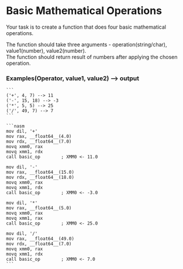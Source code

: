 # Basic Mathematical Operations
Your task is to create a function that does four basic mathematical operations.

The function should take three arguments - operation(string/char), value1(number), value2(number).  
The function should return result of numbers after applying the chosen operation.

### Examples(Operator, value1, value2) --> output

~~~if-not:nasm
```
('+', 4, 7) --> 11
('-', 15, 18) --> -3
('*', 5, 5) --> 25
('/', 49, 7) --> 7
```
~~~

~~~if:nasm
```nasm
mov dil, '+'
mov rax, __float64__(4.0)
mov rdx, __float64__(7.0)
movq xmm0, rax
movq xmm1, rdx
call basic_op        ; XMM0 <- 11.0

mov dil, '-'
mov rax, __float64__(15.0)
mov rdx, __float64__(18.0)
movq xmm0, rax
movq xmm1, rdx
call basic_op        ; XMM0 <- -3.0

mov dil, '*'
mov rax, __float64__(5.0)
movq xmm0, rax
movq xmm1, rax
call basic_op        ; XMM0 <- 25.0

mov dil, '/'
mov rax, __float64__(49.0)
mov rdx, __float64__(7.0)
movq xmm0, rax
movq xmm1, rdx
call basic_op        ; XMM0 <- 7.0
```
~~~
